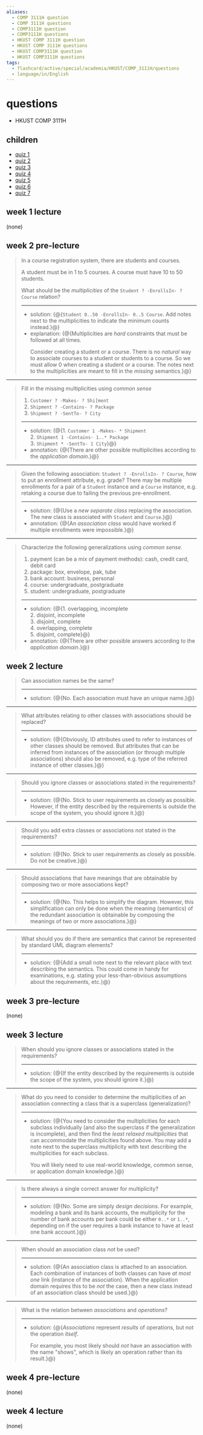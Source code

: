 ```yaml
---
aliases:
  - COMP 3111H question
  - COMP 3111H questions
  - COMP3111H question
  - COMP3111H questions
  - HKUST COMP 3111H question
  - HKUST COMP 3111H questions
  - HKUST COMP3111H question
  - HKUST COMP3111H questions
tags:
  - flashcard/active/special/academia/HKUST/COMP_3111H/questions
  - language/in/English
---
```


# questions

- HKUST COMP 3111H

## children

- [quiz 1](quiz%201.md)
- [quiz 2](quiz%202.md)
- [quiz 3](quiz%203.md)
- [quiz 4](quiz%204.md)
- [quiz 5](quiz%205.md)
- [quiz 6](quiz%206.md)
- [quiz 7](quiz%207.md)

## week 1 lecture

\(none\)

## week 2 pre-lecture

> In a course registration system, there are students and courses.
>
> A student must be in 1 to 5 courses. A course must have 10 to 50 students.
>
> What should be the _multiplicities_ of the `Student ? -EnrollsIn- ? Course` relation?
>
> ---
>
> - solution: {@{`Student 0..50 -EnrollsIn- 0..5 Course`. Add notes next to the multiplicities to indicate the minimum counts instead.}@}
> - explanation: {@{Multiplicities are _hard_ constraints that must be followed at all times. <p> Consider creating a student or a course. There is no _natural_ way to associate courses to a student or students to a course. So we must allow 0 when creating a student or a course. The notes next to the multiplicities are meant to fill in the _missing_ semantics.}@} <!--SR:!2025-10-25,15,290!2025-10-25,15,290-->

---

> Fill in the missing multiplicities using _common sense_
>
> 1. `Customer ? -Makes- ? Shi[ment`
> 2. `Shipment ? -Contains- ? Package`
> 3. `Shipment ? -SentTo- ? City`
>
> ---
>
> - solution: {@{1. `Customer 1 -Makes- * Shipment` <br/> 2. `Shipment 1 -Contains- 1..* Package` <br/> 3. `Shipment * -SentTo- 1 City`}@}
> - annotation: {@{There are other possible multiplicities according to the _application domain_.}@} <!--SR:!2025-10-25,15,290!2025-10-24,14,290-->

---

> Given the following association: `Student ? -EnrollsIn- ? Course`, how to put an enrollment attribute, e.g. grade? There may be multiple enrollments for a pair of a `Student` instance and a `Course` instance, e.g. retaking a course due to failing the previous pre-enrollment.
>
> ---
>
> - solution: {@{Use a _new separate class_ replacing the association. The new class is associated with `Student` and `Course`.}@}
> - annotation: {@{An _association class_ would have worked if multiple enrollments were impossible.}@} <!--SR:!2025-10-24,14,290!2025-10-26,16,290-->

---

> Characterize the following generalizations using _common sense_.
>
> 1. payment \(can be a mix of payment methods\): cash, credit card, debit card
> 2. package: box, envelope, pak, tube
> 3. bank account: business, personal
> 4. course: undergraduate, postgraduate
> 5. student: undergraduate, postgraduate
>
> ---
>
> - solution: {@{1. overlapping, incomplete <br/> 2. disjoint, incomplete <br/> 3. disjoint, complete <br/> 4. overlapping, complete <br/> 5. disjoint, complete}@}
> - annotation: {@{There are other possible answers according to the _application domain_.}@} <!--SR:!2025-10-24,14,290!2025-10-26,16,290-->

## week 2 lecture

> Can association names be the same?
>
> ---
>
> - solution: {@{No. Each association must have an unique name.}@} <!--SR:!2025-10-27,17,300-->

---

> What attributes relating to other classes with associations should be replaced?
>
> ---
>
> - solution: {@{Obviously, ID attributes used to refer to instances of other classes should be removed. But attributes that can be inferred from instances of the association \(or through multiple associations\) should also be removed, e.g. type of the referred instance of other classes.}@} <!--SR:!2025-10-27,17,300-->

---

> Should you ignore classes or associations stated in the requirements?
>
> ---
>
> - solution: {@{No. Stick to user requirements as closely as possible. However, if the entity described by the requirements is outside the scope of the system, you should ignore it.}@} <!--SR:!2025-10-26,16,300-->

---

> Should you add extra classes or associations not stated in the requirements?
>
> ---
>
> - solution: {@{No. Stick to user requirements as closely as possible. Do not be creative.}@} <!--SR:!2025-10-27,17,300-->

---

> Should associations that have meanings that are obtainable by composing two or more associations kept?
>
> ---
>
> - solution: {@{No. This helps to simplify the diagram. However, this simplification can only be done when the meaning \(semantics\) of the redundant association is obtainable by composing the meanings of two or more associations.}@} <!--SR:!2025-10-27,17,300-->

---

> What should you do if there are semantics that cannot be represented by standard UML diagram elements?
>
> ---
>
> - solution: {@{Add a small note next to the relevant place with text describing the semantics. This could come in handy for examinations, e.g. stating your less-than-obvious assumptions about the requirements, etc.}@} <!--SR:!2025-10-27,17,300-->

## week 3 pre-lecture

\(none\)

## week 3 lecture

> When should you ignore classes or associations stated in the requirements?
>
> ---
>
> - solution: {@{If the entity described by the requirements is outside the scope of the system, you should ignore it.}@} <!--SR:!2025-09-29,4,298-->

---

> What do you need to consider to determine the multiplicities of an association connecting a class that is a superclass \(generalization\)?
>
> ---
>
> - solution: {@{You need to consider the multiplicities for each subclass individually \(and also the superclass if the generalization is incomplete\), and then find the _least relaxed multiplicities_ that can accommodate the multiplicities found above. You may add a note next to the superclass multiplicity with text describing the multiplicities for each subclass. <p> You will likely need to use real-world knowledge, common sense, or application domain knowledge.}@} <!--SR:!2025-09-29,4,298-->

---

> Is there always a single correct answer for multiplicity?
>
> ---
>
> - solution: {@{No. Some are simply _design decisions_. For example, modeling a bank and its bank accounts, the multiplicity for the number of bank accounts per bank could be either `0..*` or `1..*`, depending on if the user requires a bank instance to have at least one bank account.}@} <!--SR:!2025-09-29,4,298-->

---

> When should an association class _not_ be used?
>
> ---
>
> - solution: {@{An association class is attached to an association. Each combination of instances of both classes can have _at most one_ link \(instance of the association\). When the application domain requires this to be _not_ the case, then a new class instead of an association class should be used.}@} <!--SR:!2025-09-29,4,298-->

---

> What is the relation between _associations_ and _operations_?
>
> ---
>
> - solution: {@{_Associations_ represent _results_ of operations, but not the operation _itself_. <p> For example, you most likely should _not_ have an association with the name "shows", which is likely an operation rather than its result.}@} <!--SR:!2025-09-29,4,298-->

## week 4 pre-lecture

\(none\)

## week 4 lecture

\(none\)
